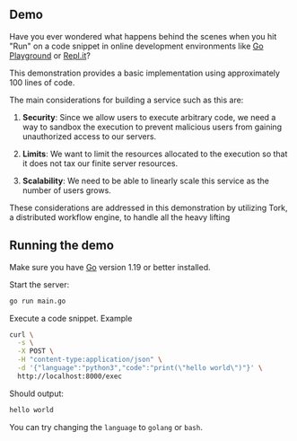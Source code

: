 ## Demo

Have you ever wondered what happens behind the scenes when you hit "Run" on a code snippet in online development environments like [Go Playground](https://go.dev/play/) or [Repl.it](https://replit.com/)?

This demonstration provides a basic implementation using approximately 100 lines of code.

The main considerations for building a service such as this are:

1.  **Security**: Since we allow users to execute arbitrary code, we need a way to sandbox the execution to prevent malicious users from gaining unauthorized access to our servers.

2.  **Limits**: We want to limit the resources allocated to the execution so that it does not tax our finite server resources.

3.  **Scalability**: We need to be able to linearly scale this service as the number of users grows.

These considerations are addressed in this demonstration by utilizing Tork, a distributed workflow engine, to handle all the heavy lifting

## Running the demo

Make sure you have [Go](https://golang.org/) version 1.19 or better installed.

Start the server:

```bash
go run main.go
```

Execute a code snippet. Example

```bash
curl \
  -s \
  -X POST \
  -H "content-type:application/json" \
  -d '{"language":"python3","code":"print(\"hello world\")"}' \
  http://localhost:8000/exec
```

Should output:

```bash
hello world
```

You can try changing the `language` to `golang` or `bash`.

